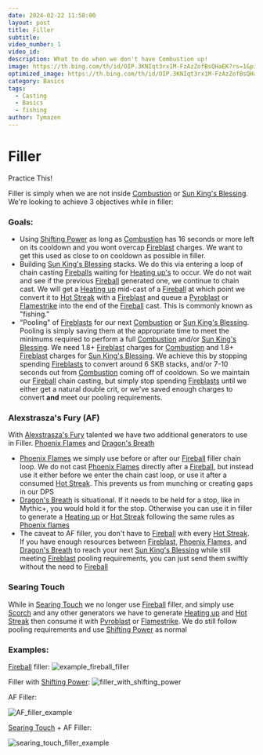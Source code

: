 ```yaml
---
date: 2024-02-22 11:58:00
layout: post
title: Filler
subtitle:
video_number: 1
video_id:
description: What to do when we don't have Combustion up!
image: https://th.bing.com/th/id/OIP.3KNIqt3rx1M-FzAzZofBsQHaEK?rs=1&pid=ImgDetMain
optimized_image: https://th.bing.com/th/id/OIP.3KNIqt3rx1M-FzAzZofBsQHaEK?rs=1&pid=ImgDetMain
category: Basics
tags:
  - Casting
  - Basics
  - fishing
author: Tymazen
---
```

# Filler
Practice This!

   Filler is simply when we are not inside [Combustion](https://www.wowhead.com/spell=190319/combustion) or [Sun King's Blessing](https://www.wowhead.com/spell=383886/sun-kings-blessing). We're looking to achieve 3 objectives while in filler:

### Goals:
- Using [Shifting Power](https://www.wowhead.com/spell=382440/shifting-power) as long as [Combustion](https://www.wowhead.com/spell=190319/combustion) has 16 seconds or more left on its cooldown and you wont overcap [Fireblast](https://www.wowhead.com/spell=108853/fire-blast) charges. We want to get this used as close to on cooldown as possible in filler.  
- Building [Sun King's Blessing](https://www.wowhead.com/spell=383886/sun-kings-blessing) stacks. We do this via entering a loop of chain casting [Fireballs](https://www.wowhead.com/spell=133/fireball) waiting for [Heating up's](https://www.wowhead.com/spell=48107/heating-up) to occur. We do not wait and see if the previous [Fireball](https://www.wowhead.com/spell=133/fireball) generated one, we continue to chain cast. We will get a [Heating up](https://www.wowhead.com/spell=48107/heating-up) mid-cast of a [Fireball](https://www.wowhead.com/spell=133/fireball) at which point we convert it to [Hot Streak](https://www.wowhead.com/spell=48108/hot-streak) with a [Fireblast](https://www.wowhead.com/spell=108853/fire-blast) and queue a [Pyroblast](https://www.wowhead.com/spell=11366/pyroblast) or [Flamestrike](https://www.wowhead.com/spell=2120/flamestrike) into the end of the [Fireball](https://www.wowhead.com/spell=133/fireball) cast. This is commonly known as "fishing."
- "Pooling" of [Fireblasts](https://www.wowhead.com/spell=108853/fire-blast) for our next [Combustion](https://www.wowhead.com/spell=190319/combustion) or [Sun King's Blessing](https://www.wowhead.com/spell=383886/sun-kings-blessing). Pooling is simply saving them at the appropriate time to meet the minimums required to perform a full [Combustion](https://www.wowhead.com/spell=190319/combustion) and/or [Sun King's Blessing](https://www.wowhead.com/spell=383886/sun-kings-blessing). We need 1.8+ [Fireblast](https://www.wowhead.com/spell=108853/fire-blast) charges for [Combustion](https://www.wowhead.com/spell=190319/combustion) and 1.8+ [Fireblast](https://www.wowhead.com/spell=108853/fire-blast) charges for [Sun King's Blessing](https://www.wowhead.com/spell=383886/sun-kings-blessing). We achieve this by stopping spending [Fireblasts](https://www.wowhead.com/spell=108853/fire-blast) to convert around 6 SKB stacks, and/or 7-10 seconds out from [Combustion](https://www.wowhead.com/spell=190319/combustion) coming off of cooldown. So we maintain our [Fireball](https://www.wowhead.com/spell=133/fireball) chain casting, but simply stop spending [Fireblasts](https://www.wowhead.com/spell=108853/fire-blast) until we either get a natural double crit, or we've saved enough charges to convert __and__ meet our pooling requirements.


### Alexstrasza's Fury (AF)
With [Alexstrasza's Fury](https://www.wowhead.com/spell=235870/alexstraszas-fury) talented we have two additional generators to use in Filler. [Phoenix Flames](https://www.wowhead.com/spell=257541/phoenix-flames) and [Dragon's Breath](https://www.wowhead.com/spell=31661/dragons-breath)
- [Phoenix Flames](https://www.wowhead.com/spell=257541/phoenix-flames) we simply use before or after our [Fireball](https://www.wowhead.com/spell=133/fireball) filler chain loop. We do not cast [Phoenix Flames](https://www.wowhead.com/spell=257541/phoenix-flames) directly after a [Fireball](https://www.wowhead.com/spell=133/fireball), but instead use it either before we enter the chain cast loop, or use it after a consumed [Hot Streak](https://www.wowhead.com/spell=48108/hot-streak). This prevents us from munching or creating gaps in our DPS
- [Dragon's Breath]((https://www.wowhead.com/spell=31661/dragons-breath)) is situational. If it needs to be held for a stop, like in Mythic+, you would hold it for the stop. Otherwise you can use it in filler to generate a [Heating up](https://www.wowhead.com/spell=48107/heating-up) or [Hot Streak](https://www.wowhead.com/spell=48108/hot-streak) following the same rules as [Phoenix flames](https://www.wowhead.com/spell=257541/phoenix-flames)
- The caveat to AF filler, you don't have to [Fireball](https://www.wowhead.com/spell=133/fireball) with every [Hot Streak](https://www.wowhead.com/spell=48108/hot-streak). If you have enough resources between [Fireblast](https://www.wowhead.com/spell=108853/fire-blast), [Phoenix Flames](https://www.wowhead.com/spell=257541/phoenix-flames), and [Dragon's Breath](https://www.wowhead.com/spell=31661/dragons-breath) to reach your next [Sun King's Blessing](https://www.wowhead.com/spell=383886/sun-kings-blessing) while still meeting [Fireblast](https://www.wowhead.com/spell=108853/fire-blast) pooling requirements, you can just send them swiftly without the need to [Fireball](https://www.wowhead.com/spell=133/fireball)

### Searing Touch
While in [Searing Touch](https://www.wowhead.com/spell=269644/searing-touch) we no longer use [Fireball](https://www.wowhead.com/spell=133/fireball) filler, and simply use [Scorch](https://www.wowhead.com/spell=2948/scorch) and any other generators we have to generate [Heating up](https://www.wowhead.com/spell=48107/heating-up) and [Hot Streak](https://www.wowhead.com/spell=48108/hot-streak) then consume it with [Pyroblast](https://www.wowhead.com/spell=11366/pyroblast) or [Flamestrike](https://www.wowhead.com/spell=2120/flamestrike). We do still follow pooling requirements and use [Shifting Power](https://www.wowhead.com/spell=382440/shifting-power) as normal

### Examples:
[Fireball](https://www.wowhead.com/spell=133/fireball) filler:
![example_fireball_filler](https://github.com/Tymazen/images/assets/67207109/8afc2275-6916-4c82-a552-8739d9731296)

Filler with [Shifting Power](https://www.wowhead.com/spell=382440/shifting-power):
![filler_with_shifting_power](https://github.com/Tymazen/images/assets/67207109/7c49ae40-5d5e-4b67-a48e-c30c17eb31dd)

AF Filler:

![AF_filler_example](https://github.com/Tymazen/images/assets/67207109/2cab6fce-5725-4c39-85cc-32a1d157f1f6)

[Searing Touch](https://www.wowhead.com/spell=269644/searing-touch) + AF Filler:

![searing_touch_filler_example](https://github.com/Tymazen/images/assets/67207109/e66801c4-fa4c-4080-858c-bca18569f3b9)
